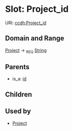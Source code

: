 
# Slot: Project_id




URI: [ccdh:Project_id](https://example.org/ccdh/Project_id)


## Domain and Range

[Project](../classes/Project.md) ->  <sub>REQ</sub> [String](../types/String.md)

## Parents

 *  is_a: [id](../slots/id.md)

## Children


## Used by

 * [Project](../classes/Project.md)
